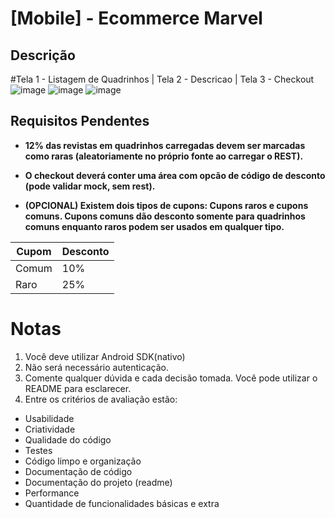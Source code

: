 # [Mobile] - Ecommerce Marvel 

## Descrição 

#Tela 1 - Listagem de Quadrinhos | Tela 2 - Descricao | Tela 3 - Checkout
![image](https://user-images.githubusercontent.com/17026031/132622280-d1b2d6ce-a4bd-496e-a6de-1492eae0e146.png)
![image](https://user-images.githubusercontent.com/17026031/132622344-b965dbb3-78a8-40eb-b378-14ec33c21c16.png)
![image](https://user-images.githubusercontent.com/17026031/132622460-867d9936-5e3c-4dfb-a27a-011d62421cff.png)

## Requisitos Pendentes

* **12% das revistas em quadrinhos carregadas devem ser marcadas como raras (aleatoriamente no próprio fonte ao carregar o REST).**

* **O checkout deverá conter uma área com opcão de código de desconto (pode validar mock, sem rest).**

* **(OPCIONAL) Existem dois tipos de cupons: Cupons raros e cupons comuns. Cupons comuns dão desconto somente para quadrinhos comuns enquanto raros podem ser usados em qualquer tipo.**

 | Cupom| Desconto|
 |-----------|----------|
 | Comum | 10% |
 | Raro | 25% |

# Notas

1. Você deve utilizar Android SDK(nativo)
2. Não será necessário autenticação.
3. Comente qualquer dúvida e cada decisão tomada. Você pode utilizar o README para esclarecer.
4. Entre os critérios de avaliação estão:
* Usabilidade
* Criatividade
* Qualidade do código
* Testes
* Código limpo e organização
* Documentação de código
* Documentação do projeto (readme)
* Performance
* Quantidade de funcionalidades básicas e extra


